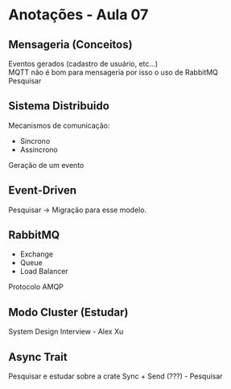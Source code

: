 # Anotações - Aula 07

## Mensageria (Conceitos)

Eventos gerados (cadastro de usuário, etc...) \
MQTT não é bom para mensageria por isso o uso de RabbitMQ \
Pesquisar

## Sistema Distribuido
Mecanismos de comunicação:
- Sincrono
- Assincrono

Geração de um evento

## Event-Driven

Pesquisar -> Migração para esse modelo.

## RabbitMQ

- Exchange
- Queue
- Load Balancer

Protocolo AMQP

## Modo Cluster (Estudar)

System Design Interview - Alex Xu

## Async Trait

Pesquisar e estudar sobre a crate
Sync + Send (???) - Pesquisar